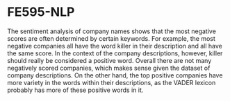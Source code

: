 # FE595-NLP

The sentiment analysis of company names shows that the most negative scores are often determined by certain keywords. For example, the most negative companies all have the word killer in their description and all have the same score. In the context of the company descriptions, however, killer should really be considered a positive word. Overall there are not many negatively scored companies, which makes sense given the dataset of company descriptions. On the other hand, the top positive companies have more variety in the words within their descriptions, as the VADER lexicon probably has more of these positive words in it.
